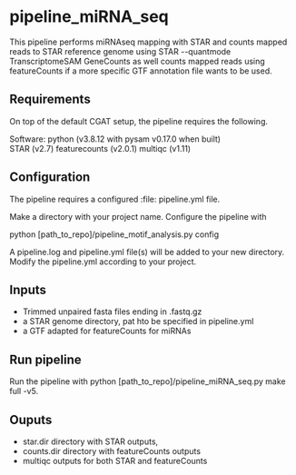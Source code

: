 # pipeline_miRNA_seq

This pipeline performs miRNAseq mapping with STAR and counts mapped reads to
STAR reference genome using STAR --quantmode TranscriptomeSAM GeneCounts as well 
counts mapped reads using featureCounts if a more specific GTF annotation file wants 
to be  used.


## Requirements

On top of the default CGAT setup, the pipeline requires the following.

Software:
    python (v3.8.12 with pysam v0.17.0 when built)  
    STAR (v2.7)
    featurecounts (v2.0.1)
    multiqc (v1.11)


## Configuration

The pipeline requires a configured :file: pipeline.yml file.

Make a directory with your project name. Configure the pipeline with 

python [path_to_repo]/pipeline_motif_analysis.py config

A pipeline.log and pipeline.yml file(s) will be added to your new directory.
Modify the pipeline.yml according to your project.


## Inputs

- Trimmed unpaired fasta files ending in .fastq.gz
- a STAR genome directory, pat hto be specified in pipeline.yml
- a GTF adapted for featureCounts for miRNAs


## Run pipeline

Run the pipeline with python [path_to_repo]/pipeline_miRNA_seq.py make full -v5.


## Ouputs

- star.dir directory with STAR outputs,
- counts.dir directory with featureCounts outputs
- multiqc outputs for both STAR and featureCounts
